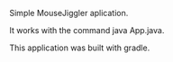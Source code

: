 Simple MouseJiggler aplication.

It works with the command java App.java.

This application was built with gradle.
